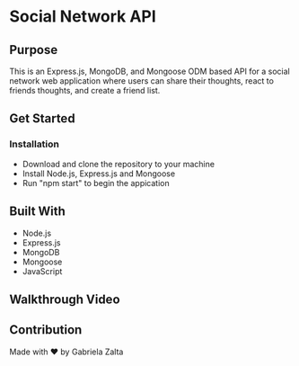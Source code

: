 # Social Network API

## Purpose
This is an Express.js, MongoDB, and Mongoose ODM based API for a social network web application where users can share their thoughts, react to friends thoughts, and create a friend list.

## Get Started
### Installation
* Download and clone the repository to your machine
* Install Node.js, Express.js and Mongoose
* Run "npm start" to begin the appication

## Built With
* Node.js
* Express.js
* MongoDB
* Mongoose
* JavaScript

## Walkthrough Video



## Contribution
Made with ❤️ by Gabriela Zalta